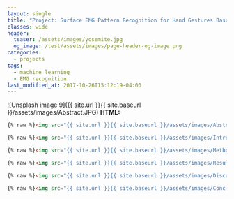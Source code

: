 ```yaml
---
layout: single
title: "Project: Surface EMG Pattern Recognition for Hand Gestures Based on Hierarchical Clustering"
classes: wide
header:
  teaser: /assets/images/yosemite.jpg
  og_image: /test/assets/images/page-header-og-image.png
categories:
  - projects
tags:
  - machine learning
  - EMG recognition
last_modified_at: 2017-10-26T15:12:19-04:00
---
```

![Unsplash image 9]({{ site.url }}{{ site.baseurl }}/assets/images/Abstract.JPG)
**HTML:**

```html
{% raw %}<img src="{{ site.url }}{{ site.baseurl }}/assets/images/Abstract.JPG" alt="">{% endraw %}
```

```html
{% raw %}<img src="{{ site.url }}{{ site.baseurl }}/assets/images/Introduction.JPG" alt="">{% endraw %}
```

```html
{% raw %}<img src="{{ site.url }}{{ site.baseurl }}/assets/images/Methods.JPG" alt="">{% endraw %}
```

```html
{% raw %}<img src="{{ site.url }}{{ site.baseurl }}/assets/images/Results.JPG" alt="">{% endraw %}
```

```html
{% raw %}<img src="{{ site.url }}{{ site.baseurl }}/assets/images/Discussion.JPG" alt="">{% endraw %}
```

```html
{% raw %}<img src="{{ site.url }}{{ site.baseurl }}/assets/images/Conclusion.JPG" alt="">{% endraw %}
```


